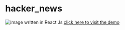 
# hacker_news
![image](https://user-images.githubusercontent.com/57063744/215281091-41d48540-5619-4f8c-9e67-f61037a8ecbd.png)
written in React Js
<a href="https://h4cker-news.netlify.app/" target='_blank'>click here to visit the demo</a>

